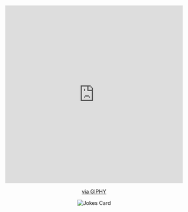 <div align="center">
<iframe src="https://giphy.com/embed/l3q2WMhNcyFOWP280" width="480" height="480" style="" frameBorder="0" class="giphy-embed" allowFullScreen></iframe><p><a href="https://giphy.com/gifs/animation-work-glas-2017-l3q2WMhNcyFOWP280">via GIPHY</a></p>
</div>
<div align="center">
  <img src="https://readme-jokes.vercel.app/api" alt="Jokes Card" />
</div>
